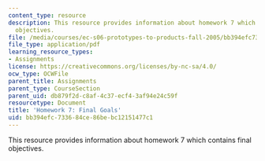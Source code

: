 ```yaml
---
content_type: resource
description: This resource provides information about homework 7 which contains final
  objectives.
file: /media/courses/ec-s06-prototypes-to-products-fall-2005/bb394efc733684ce86bebc12151477c1_MITEC_S06F05_hw7.pdf
file_type: application/pdf
learning_resource_types:
- Assignments
license: https://creativecommons.org/licenses/by-nc-sa/4.0/
ocw_type: OCWFile
parent_title: Assignments
parent_type: CourseSection
parent_uid: db879f2d-c8af-4c37-ecf4-3af94e24c59f
resourcetype: Document
title: 'Homework 7: Final Goals'
uid: bb394efc-7336-84ce-86be-bc12151477c1
---
```

This resource provides information about homework 7 which contains final objectives.